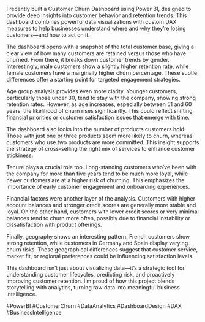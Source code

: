 I recently built a Customer Churn Dashboard using Power BI, designed to provide deep insights into customer behavior and retention trends. This dashboard combines powerful data visualizations with custom DAX measures to help businesses understand where and why they’re losing customers—and how to act on it.

The dashboard opens with a snapshot of the total customer base, giving a clear view of how many customers are retained versus those who have churned. From there, it breaks down customer trends by gender. Interestingly, male customers show a slightly higher retention rate, while female customers have a marginally higher churn percentage. These subtle differences offer a starting point for targeted engagement strategies.

Age group analysis provides even more clarity. Younger customers, particularly those under 30, tend to stay with the company, showing strong retention rates. However, as age increases, especially between 51 and 60 years, the likelihood of churn rises significantly. This could reflect shifting financial priorities or customer satisfaction issues that emerge with time.

The dashboard also looks into the number of products customers hold. Those with just one or three products seem more likely to churn, whereas customers who use two products are more committed. This insight supports the strategy of cross-selling the right mix of services to enhance customer stickiness.

Tenure plays a crucial role too. Long-standing customers who’ve been with the company for more than five years tend to be much more loyal, while newer customers are at a higher risk of churning. This emphasizes the importance of early customer engagement and onboarding experiences.

Financial factors were another layer of the analysis. Customers with higher account balances and stronger credit scores are generally more stable and loyal. On the other hand, customers with lower credit scores or very minimal balances tend to churn more often, possibly due to financial instability or dissatisfaction with product offerings.

Finally, geography shows an interesting pattern. French customers show strong retention, while customers in Germany and Spain display varying churn risks. These geographical differences suggest that customer service, market fit, or regional preferences could be influencing satisfaction levels.

This dashboard isn’t just about visualizing data—it’s a strategic tool for understanding customer lifecycles, predicting risk, and proactively improving customer retention. I’m proud of how this project blends storytelling with analytics, turning raw data into meaningful business intelligence.


#PowerBI #CustomerChurn #DataAnalytics #DashboardDesign #DAX #BusinessIntelligence
